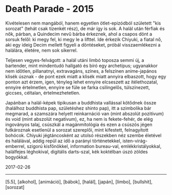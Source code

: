 # Death Parade - 2015

Kivételesen nem mangából, hanem egyetlen ötlet-epizódból született "kis sorozat" (tehát csak tizenkét rész), de már így is sok. A halál után férfiak és nők, párban, a Quindecim nevű bárba érkeznek, ahol a csapos dönt a sorsuk felől: ki megy fel, ki megy le a lifttel. Ide érkezik Chiyuki, a fiatal nő, aki egy ideig Decim mellett figyeli a döntéseket, próbál visszaemlékezni a halálára, életére, nem sok sikerrel.

Teljesen vegyes-felvágott: a halál utáni limbó toposza semmi új, a bartender, mint mindentudó hallgató és bíró egy archetípus; ugyanakkor nem időtlen, pillanatnyi, extravagáns, színes, a felszínen anime-japános klisék úsznak - de pont ezek miatt a klisék miatt annyira elbaszott, hogy egy ponton azt érzem, igen, tényleg lehet ennyire elcseszett az ítélethozatal, ennyire értelmetlen, ennyire se füle se farka csilingelős, túlszínezett, giccses, céltalan, értelmezhetetlen.

Japánban a halál-képek tipikusan a buddhista vallással kötődnek össze (halálhoz buddhista pap, születéshez shinto pap), itt a szimbolika bár megmarad, a szamszára helyett reinkarnáció van (mint abszolút pozitívum) és void (mint abszolút negatívum), ez, ha nem is fekete-fehér, de elég ingoványos talaj, csúszkál a magánmitológia és ezen a csúszós jégen futkároznak esetlenül a sorozat szereplői, mint kifestett, felnagyított bohócok. Chiyuki jégtáncosként az utolsó részekben néz szembe életével és halálával, addig repül az idő a parányi történetekkel, isten-virág-emberrel, szigorú kisfőnökkel, information bureau-val, emlékkristályokkal, halálfejes léghokival, digitális darts-szal, kék koktélban úszó zöldes bogyókkal.

2017-02-26

----

[5.5], [alkohol], [animáció], [bábok], [halál], [japán], [limbo], [bullshit], [sorozat]
